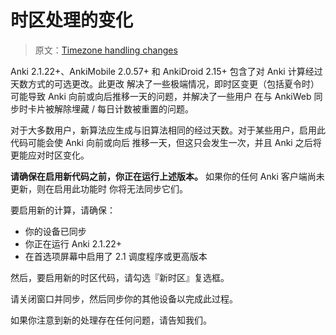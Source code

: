 # 时区处理的变化

> 原文：[Timezone handling changes](https://faqs.ankiweb.net/timezone-handling-changes.html)

Anki 2.1.22+、AnkiMobile 2.0.57+ 和 AnkiDroid 2.15+ 包含了对 Anki 计算经过天数方式的可选更改。此更改
解决了一些极端情况，即时区变更（包括夏令时）可能导致 Anki 向前或向后推移一天的问题，并解决了一些用户
在与 AnkiWeb 同步时卡片被解除埋藏 / 每日计数被重置的问题。

对于大多数用户，新算法应生成与旧算法相同的经过天数。对于某些用户，启用此代码可能会使 Anki 向前或向后
推移一天，但这只会发生一次，并且 Anki 之后将更能应对时区变化。

**请确保在启用新代码之前，你正在运行上述版本。** 如果你的任何 Anki 客户端尚未更新，则在启用此功能时
你将无法同步它们。

要启用新的计算，请确保：

- 你的设备已同步
- 你正在运行 Anki 2.1.22+
- 在首选项屏幕中启用了 2.1 调度程序或更高版本

然后，要启用新的时区代码，请勾选『新时区』复选框。

请关闭窗口并同步，然后同步你的其他设备以完成此过程。

如果你注意到新的处理存在任何问题，请告知我们。
